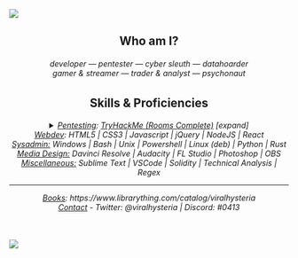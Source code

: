 <img src="https://tikolu.net/i/dfqcb">
<section align="center">
    <h2>Who am I?</h2>
    <h6>
        developer ― pentester ― cyber sleuth ― datahoarder<br>
        gamer & streamer ― trader & analyst ― psychonaut<br>
    </h6>
    <h2>Skills & Proficiencies</h2>
    <h6>
        <details style="display:inline">
            <summary><ins>Pentesting</ins>: <a href="https://tryhackme.com/p/
viralhysteria">TryHackMe (Rooms Complete)</a> [expand]</summary><br>
            <ins>Frameworks</ins>: armitage | autopsy | brim | burpsuite | chisel | covenant | eztools | gophish | impacket | kape | kibana | metasploit | osquery | owasp | redline | remnux | responder | sherlock | sysinternals suite | volatility | velociraptor | zeek<br><br>
            <ins>Commandline</ins>: capa | ffuf | gobuster | hashid | hydra | john | linpeas | mimikatz | nmap | sherlock | sublist3r
        </details>
        <ins>Webdev</ins>: HTML5 | CSS3 | Javascript | jQuery | NodeJS | React<br>
        <ins>Sysadmin:</ins> Windows | Bash | Unix | Powershell | Linux (deb) | Python | Rust<br>
        <ins>Media Design:</ins> Davinci Resolve | Audacity | FL Studio | Photoshop | OBS<br>
        <ins>Miscellaneous:</ins> Sublime Text | VSCode | Solidity | Technical Analysis | Regex<br>
        <hr style="height:1px">
        <ins>Books</ins>: https://www.librarything.com/catalog/viralhysteria<br>
        <ins>Contact</ins> - Twitter: @viralhysteria | Discord: #0413
    </h6>
</section><br>
<img src="https://tikolu.net/i/dkzsd">
